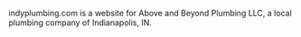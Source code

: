 indyplumbing.com is a website for Above and Beyond Plumbing LLC, a local plumbing company of Indianapolis, IN.